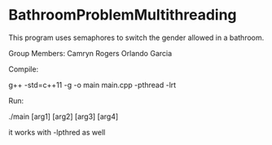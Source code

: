 # BathroomProblemMultithreading
This program uses semaphores to switch the gender allowed in a bathroom. 

Group Members:
Camryn Rogers
Orlando Garcia

Compile:

g++ -std=c++11 -g -o main main.cpp -pthread -lrt

Run: 

./main [arg1] [arg2] [arg3] [arg4] 

it works with -lpthred as well
